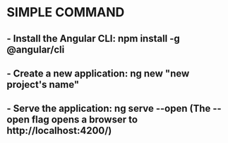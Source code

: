 # SIMPLE COMMAND
## - Install the Angular CLI: npm install -g @angular/cli
## - Create a new application: ng new "new project's name"
## - Serve the application: ng serve --open (The --open flag opens a browser to http://localhost:4200/)
